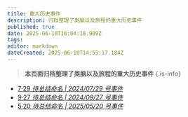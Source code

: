 ```yaml
---
title: 重大历史事件
description: 归档整理了类脑以及旅程的重大历史事件
published: true
date: 2025-06-10T16:04:18.909Z
tags: 
editor: markdown
dateCreated: 2025-06-10T14:55:17.184Z
---
```


> **本页面归档整理了类脑以及旅程的重大历史事件**
{.is-info}

<ul class="links-list">
  <li>
    <a href="/智识库/档案馆/历史/重大历史事件/729事件" class="is-internal-link is-valid-page">7·29
      <em>待总结命名 | 2024/07/29 号事件</em>
    </a>
  </li>
 <li>
    <a href="/智识库/档案馆/历史/重大历史事件/927事件" class="is-internal-link is-valid-page">9·27
      <em>待总结命名 | 2024/09/27 号事件</em>
    </a>
  </li>
  <li>
    <a href="/智识库/档案馆/历史/重大历史事件/520事件" class="is-internal-link is-valid-page">5·20
      <em>待总结命名 | 2025/05/20 号事件</em>
    </a>
  </li>
</ul>
